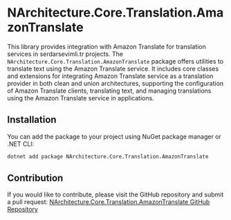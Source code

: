 # NArchitecture.Core.Translation.AmazonTranslate

This library provides integration with Amazon Translate for translation services in serdarsevimli.tr projects. The `NArchitecture.Core.Translation.AmazonTranslate` package offers utilities to translate text using the Amazon Translate service. It includes core classes and extensions for integrating Amazon Translate service as a translation provider in both clean and union architectures, supporting the configuration of Amazon Translate clients, translating text, and managing translations using the Amazon Translate service in applications.

## Installation

You can add the package to your project using NuGet package manager or .NET CLI:

```bash
dotnet add package NArchitecture.Core.Translation.AmazonTranslate
```

## Contribution

If you would like to contribute, please visit the GitHub repository and submit a pull request: [NArchitecture.Core.Translation.AmazonTranslate GitHub Repository](https://github.com/srdrsvml1986/NArchitectureTemplate)
